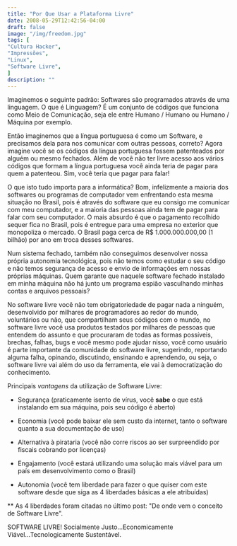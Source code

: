 ```yaml
---
title: "Por Que Usar a Plataforma Livre"
date: 2008-05-29T12:42:56-04:00
draft: false
image: "/img/freedom.jpg"
tags: [
"Cultura Hacker",
"Impressões",
"Linux",
"Software Livre",
]
description: ""
---
```

Imaginemos o seguinte padrão: Softwares são programados através de uma linguagem. O que é Linguagem? É um conjunto de códigos que funciona como Meio de Comunicação, seja ele entre Humano / Humano ou Humano / Máquina por exemplo.




Então imaginemos que a língua portuguesa é como um Software, e precisamos dela para nos comunicar com outras pessoas, correto? Agora imagine você se os códigos da língua portuguesa fossem patenteados por alguém ou mesmo fechados. Além de você não ter livre acesso aos vários códigos que formam a língua portuguesa você ainda teria de pagar para quem a patenteou. Sim, você teria que pagar para falar!




O que isto tudo importa para a informática? Bom, infelizmente a maioria dos softwares ou programas de computador vem enfrentando esta mesma situação no Brasil, pois é através do software que eu consigo me comunicar com meu computador, e a maioria das pessoas ainda tem de pagar para falar com seu computador. O mais absurdo é que o pagamento recolhido sequer fica no Brasil, pois é entregue para uma empresa no exterior que monopoliza o mercado. O Brasil paga cerca de R$ 1.000.000.000,00 (1 bilhão) por ano em troca desses softwares.




Num sistema fechado, também não conseguimos desenvolver nossa própria autonomia tecnológica, pois não temos como estudar o seu código e não temos segurança de acesso e envio de informações em nossas próprias máquinas. Quem garante que naquele software fechado instalado em minha máquina não há junto um programa espião vasculhando minhas contas e arquivos pessoais?




No software livre você não tem obrigatoriedade de pagar nada a ninguém, desenvolvido por milhares de programadores ao redor do mundo, voluntários ou não, que compartilham seus códigos com o mundo, no software livre você usa produtos testados por milhares de pessoas que entendem do assunto e que procuraram de todas as formas possíveis, brechas, falhas, bugs e você mesmo pode ajudar nisso, você como usuário é parte importante da comunidade do software livre, sugerindo, reportando alguma falha, opinando, discutindo, ensinando e aprendendo, ou seja, o software livre vai além do uso da ferramenta, ele vai à democratização do conhecimento.




Principais _vantagens_ da utilização de Software Livre:




* Segurança (praticamente isento de vírus, você **sabe** o que está instalando em sua máquina, pois seu código é aberto)




* Economia (você pode baixar ele sem custo da internet, tanto o software quanto a sua documentação de uso)  






* Alternativa à pirataria (você não corre riscos ao ser surpreendido por fiscais cobrando por licenças)




* Engajamento (você estará utilizando uma solução mais viável para um país em desenvolvimento como o Brasil)




* Autonomia (você tem liberdade para fazer o que quiser com este software desde que siga as 4 liberdades básicas a ele atribuídas)




** As 4 liberdades foram citadas no último post: "De onde vem o conceito de Software Livre".




SOFTWARE LIVRE! Socialmente Justo...Economicamente Viável...Tecnologicamente Sustentável.
